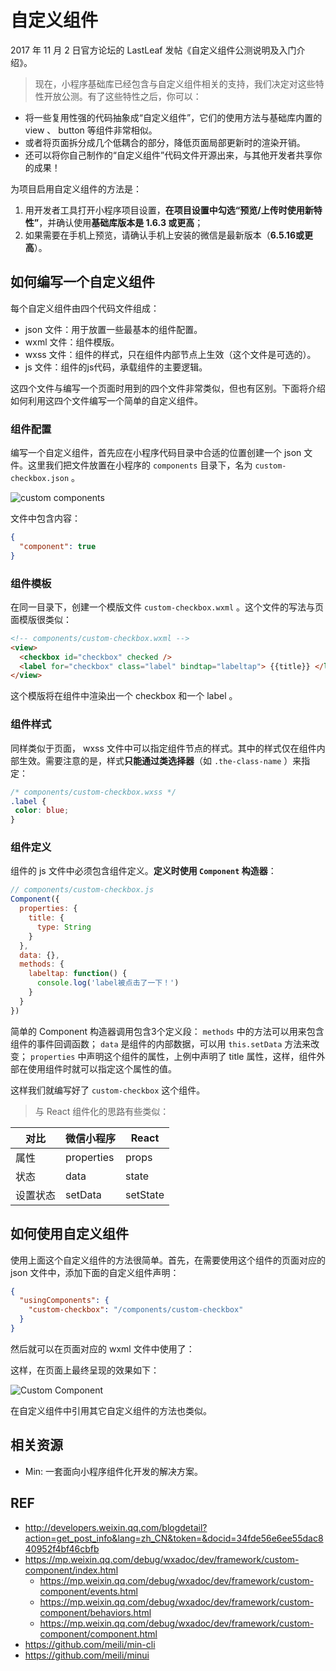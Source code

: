 # 自定义组件

2017 年 11 月 2 日官方论坛的 LastLeaf 发帖《自定义组件公测说明及入门介绍》。

> 现在，小程序基础库已经包含与自定义组件相关的支持，我们决定对这些特性开放公测。有了这些特性之后，你可以：

- 将一些复用性强的代码抽象成“自定义组件”，它们的使用方法与基础库内置的 view 、 button 等组件非常相似。
- 或者将页面拆分成几个低耦合的部分，降低页面局部更新时的渲染开销。
- 还可以将你自己制作的“自定义组件”代码文件开源出来，与其他开发者共享你的成果！

为项目启用自定义组件的方法是：

1. 用开发者工具打开小程序项目设置，**在项目设置中勾选“预览/上传时使用新特性”**，并确认使用**基础库版本是 1.6.3 或更高**；
2. 如果需要在手机上预览，请确认手机上安装的微信是最新版本（**6.5.16或更高**）。

## 如何编写一个自定义组件

每个自定义组件由四个代码文件组成：

- json 文件：用于放置一些最基本的组件配置。
- wxml 文件：组件模版。
- wxss 文件：组件的样式，只在组件内部节点上生效（这个文件是可选的）。
- js 文件：组件的js代码，承载组件的主要逻辑。

这四个文件与编写一个页面时用到的四个文件非常类似，但也有区别。下面将介绍如何利用这四个文件编写一个简单的自定义组件。

### 组件配置

编写一个自定义组件，首先应在小程序代码目录中合适的位置创建一个 json 文件。这里我们把文件放置在小程序的 `components` 目录下，名为 `custom-checkbox.json` 。

![custom components](https://mmbiz.qlogo.cn/mmbiz_png/MOicxgtDNAjDDvhcvbW1byaaiaOoBmicp9yueJIOKLmzZJOLMo7aB5Qzhk611dufiaGH6BgfJsAB6BdgIeic3IwjLBw/0?)

文件中包含内容：

```json
{
  "component": true
}
```

### 组件模板

在同一目录下，创建一个模版文件 `custom-checkbox.wxml` 。这个文件的写法与页面模版很类似：

```html
<!-- components/custom-checkbox.wxml -->
<view>
  <checkbox id="checkbox" checked />
  <label for="checkbox" class="label" bindtap="labeltap"> {{title}} </label>
</view>
```

这个模版将在组件中渲染出一个 checkbox 和一个 label 。

### 组件样式

同样类似于页面， wxss 文件中可以指定组件节点的样式。其中的样式仅在组件内部生效。需要注意的是，样式**只能通过类选择器**（如 `.the-class-name` ）来指定：

```css
/* components/custom-checkbox.wxss */
.label {
 color: blue;
}
```

### 组件定义

组件的 js 文件中必须包含组件定义。**定义时使用 `Component` 构造器**：

```js
// components/custom-checkbox.js
Component({
  properties: {
    title: {
      type: String
    }
  },
  data: {},
  methods: {
    labeltap: function() {
      console.log('label被点击了一下！')
    }
  }
})
```

简单的 Component 构造器调用包含3个定义段： `methods` 中的方法可以用来包含组件的事件回调函数； `data` 是组件的内部数据，可以用 `this.setData` 方法来改变； `properties` 中声明这个组件的属性，上例中声明了 title 属性，这样，组件外部在使用组件时就可以指定这个属性的值。

这样我们就编写好了 `custom-checkbox` 这个组件。

> 与 React 组件化的思路有些类似：

| 对比 | 微信小程序 | React |
| --- | --- | --- |
| 属性 | properties | props |
| 状态 | data | state |
| 设置状态 | setData | setState |

## 如何使用自定义组件

使用上面这个自定义组件的方法很简单。首先，在需要使用这个组件的页面对应的 json 文件中，添加下面的自定义组件声明：

```json
{
  "usingComponents": {
    "custom-checkbox": "/components/custom-checkbox"
  }
}
```

然后就可以在页面对应的 wxml 文件中使用了：

这样，在页面上最终呈现的效果如下：

![Custom Component](https://mmbiz.qlogo.cn/mmbiz_png/MOicxgtDNAjDDvhcvbW1byaaiaOoBmicp9yAgDibZibrFLwNtFlqmmgOqjibn5Cpdu0zCrPvlFGzH1USEkAJp4gga1PA/0?)

在自定义组件中引用其它自定义组件的方法也类似。

## 相关资源

- Min: 一套面向小程序组件化开发的解决方案。

## REF

- http://developers.weixin.qq.com/blogdetail?action=get_post_info&lang=zh_CN&token=&docid=34fde56e6ee55dac840952f4bf46cbfb
- https://mp.weixin.qq.com/debug/wxadoc/dev/framework/custom-component/index.html
  - https://mp.weixin.qq.com/debug/wxadoc/dev/framework/custom-component/events.html
  - https://mp.weixin.qq.com/debug/wxadoc/dev/framework/custom-component/behaviors.html
  - https://mp.weixin.qq.com/debug/wxadoc/dev/framework/custom-component/component.html
- https://github.com/meili/min-cli
- https://github.com/meili/minui